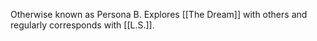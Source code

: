 Otherwise known as Persona B. Explores [[The Dream]] with others and regularly corresponds with [[L.S.]].